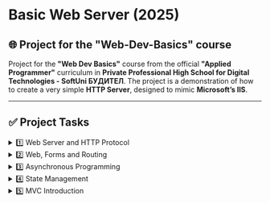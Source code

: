 # Basic Web Server (2025)

## 🌐 Project for the "Web-Dev-Basics" course

Project for the **"Web Dev Basics"** course from the official **"Applied Programmer"** curriculum in **Private Professional High School for Digital Technologies - SoftUni БУДИТЕЛ**. The project is a demonstration of how to create a very simple **HTTP Server**, designed to mimic **Microsoft’s IIS**.

---

## ✅ Project Tasks

<details>
  <summary>1️⃣ Web Server and HTTP Protocol</summary>

- [x] **1. Create the Web Server**  
  - [X] Implement a Server Functionality  
  - [X] Create a Separate HTTP Server Class  

- [X] **2. Create Additional Classes**  
  - [X] HTTP Response Class  
  - [X] HTTP Request Class  

- [X] **3. Reading Requests**  

- [X] **4. Prevent Too Long Request**  

- [X] **5. Add a Null-Checking Class**  

</details>

<details>
  <summary>2️⃣ Web, Forms and Routing</summary>

- [x] **1. Implement Routing**  
  - [X] Add Specific HTTP Responses 
  - [X] Implement Routing Table
  - [X] Use the Response Classes and Routing

- [ ] **2. Add Form Functionality**  
  - [X] Create the Form and Map Requests  
  - [ ] Implement Form Parsing in the Request
  - [ ] Modify Response Result
  - [ ] Create a Pre-Render Action and Try It Out  

</details>

<details>
  <summary>3️⃣ Asynchronous Programming</summary>

- [ ] **1. Make the Web Server Run Asynchronously**  
  - [ ] Modify the HttpServer Class 
  - [ ] Modify the Startup Class

- [ ] **2. Download Web Content as a File**  
  - [ ] Create File Response
  - [ ] Modify the Startup Class
  - [ ] Try File Downloading

</details>

<details>
  <summary>4️⃣ State Management</summary>

- [ ] **1. Implement Cookie Functionality**  
  - [ ] Create Cookies Classes 
  - [ ] Parse Cookies in the Request
  - [ ] Add Cookies to the Response
  - [ ] Modify the Startup Class
  - [ ] Examine Cookies in the Browser

- [ ] **2. Implement Session Functionality**  
  - [ ] Create Session Class
  - [ ] Get the Session from the Request
  - [ ] Modify the HTTP Server
  - [ ] Examine Session in the Browser
  - [ ] Display Session Info on a Page

- [ ] **3. Implement Login + Profile + Logout**  
  - [ ] Implement `GET` to `/Login`
  - [ ] Implement `POST` to `/Login`
  - [ ] Implement `GET` for `/Logout`
  - [ ] Implement `GET` for `/UserProfile`
     
</details>

<details>
  <summary>5️⃣ MVC Introduction</summary>

- [ ] **1. Introduce Controllers**  
  - [ ] Modify Routing Table
  - [ ] Create Controller Class
  - [ ] Create Routing Extensions
  - [ ] Create Controllers with Actions
  - [ ] Clear Solution

- [ ] **2. Introduce Views**  
  - [ ] Create View Response
  - [ ] Modify Controller to Return View
  - [ ] Create Views and Modify Controller Actions
  - [ ] Modify the `csproj` File
  - [ ] Try Controllers with Views

- [ ] **3. Introduce Models**  
  - [ ] Modify ViewResponse Class
  - [ ] Create Model and View
  - [ ] Modify Controller Method to Return View with Model
  - [ ] Try Controller with View and Model
     
</details>

